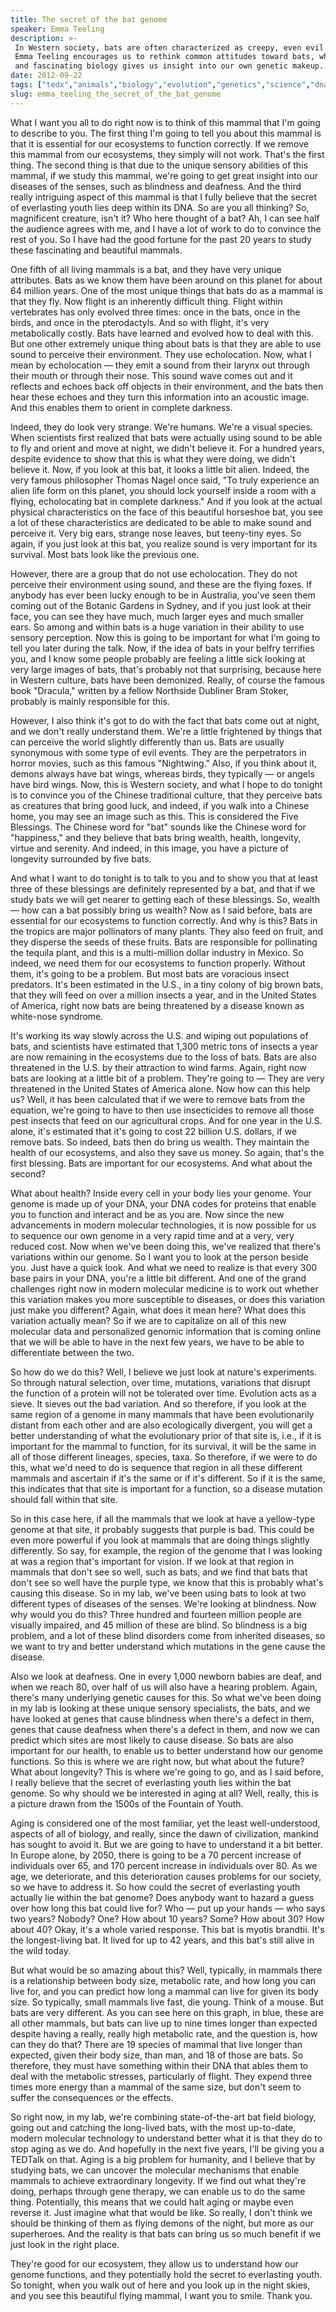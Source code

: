 ```yaml
---
title: The secret of the bat genome
speaker: Emma Teeling
description: >-
 In Western society, bats are often characterized as creepy, even evil. Zoologist
 Emma Teeling encourages us to rethink common attitudes toward bats, whose unique
 and fascinating biology gives us insight into our own genetic makeup.
date: 2012-09-22
tags: ["tedx","animals","biology","evolution","genetics","science","dna","ecology","biomimicry","biodiversity","environment","disease","insects","aging","disability","hearing","sight"]
slug: emma_teeling_the_secret_of_the_bat_genome
---
```


What I want you all to do right now is to think of this mammal that I'm going to describe
to you. The first thing I'm going to tell you about this mammal is that it is essential
for our ecosystems to function correctly. If we remove this mammal from our ecosystems,
they simply will not work. That's the first thing. The second thing is that due to the
unique sensory abilities of this mammal, if we study this mammal, we're going to get great
insight into our diseases of the senses, such as blindness and deafness. And the third
really intriguing aspect of this mammal is that I fully believe that the secret of
everlasting youth lies deep within its DNA. So are you all thinking? So, magnificent
creature, isn't it? Who here thought of a bat? Ah, I can see half the audience agrees with
me, and I have a lot of work to do to convince the rest of you. So I have had the good
fortune for the past 20 years to study these fascinating and beautiful
mammals.

One fifth of all living mammals is a bat, and they have very unique attributes. Bats as we
know them have been around on this planet for about 64 million years. One of the most
unique things that bats do as a mammal is that they fly. Now flight is an inherently
difficult thing. Flight within vertebrates has only evolved three times: once in the bats,
once in the birds, and once in the pterodactyls. And so with flight, it's very
metabolically costly. Bats have learned and evolved how to deal with this. But one other
extremely unique thing about bats is that they are able to use sound to perceive their
environment. They use echolocation. Now, what I mean by echolocation — they emit a sound
from their larynx out through their mouth or through their nose. This sound wave comes out
and it reflects and echoes back off objects in their environment, and the bats then hear
these echoes and they turn this information into an acoustic image. And this enables them
to orient in complete darkness.

Indeed, they do look very strange. We're humans. We're a visual species. When scientists
first realized that bats were actually using sound to be able to fly and orient and move
at night, we didn't believe it. For a hundred years, despite evidence to show that this is
what they were doing, we didn't believe it. Now, if you look at this bat, it looks a little
bit alien. Indeed, the very famous philosopher Thomas Nagel once said, "To truly
experience an alien life form on this planet, you should lock yourself inside a room with
a flying, echolocating bat in complete darkness." And if you look at the actual physical
characteristics on the face of this beautiful horseshoe bat, you see a lot of these
characteristics are dedicated to be able to make sound and perceive it. Very big ears,
strange nose leaves, but teeny-tiny eyes. So again, if you just look at this bat, you
realize sound is very important for its survival. Most bats look like the previous
one.

However, there are a group that do not use echolocation. They do not perceive their
environment using sound, and these are the flying foxes. If anybody has ever been lucky
enough to be in Australia, you've seen them coming out of the Botanic Gardens in Sydney,
and if you just look at their face, you can see they have much, much larger eyes and much
smaller ears. So among and within bats is a huge variation in their ability to use sensory
perception. Now this is going to be important for what I'm going to tell you later during
the talk. Now, if the idea of bats in your belfry terrifies you, and I know some people
probably are feeling a little sick looking at very large images of bats, that's probably
not that surprising, because here in Western culture, bats have been demonized. Really, of
course the famous book "Dracula," written by a fellow Northside Dubliner Bram Stoker,
probably is mainly responsible for this.

However, I also think it's got to do with the fact that bats come out at night, and we
don't really understand them. We're a little frightened by things that can perceive the
world slightly differently than us. Bats are usually synonymous with some type of evil
events. They are the perpetrators in horror movies, such as this famous "Nightwing." Also,
if you think about it, demons always have bat wings, whereas birds, they typically — or
angels have bird wings. Now, this is Western society, and what I hope to do tonight is to
convince you of the Chinese traditional culture, that they perceive bats as creatures that
bring good luck, and indeed, if you walk into a Chinese home, you may see an image such as
this. This is considered the Five Blessings. The Chinese word for "bat" sounds like the
Chinese word for "happiness," and they believe that bats bring wealth, health, longevity,
virtue and serenity. And indeed, in this image, you have a picture of longevity surrounded
by five bats.

And what I want to do tonight is to talk to you and to show you that at least three of
these blessings are definitely represented by a bat, and that if we study bats we will get
nearer to getting each of these blessings. So, wealth — how can a bat possibly bring us
wealth? Now as I said before, bats are essential for our ecosystems to function correctly.
And why is this? Bats in the tropics are major pollinators of many plants. They also feed
on fruit, and they disperse the seeds of these fruits. Bats are responsible for
pollinating the tequila plant, and this is a multi-million dollar industry in Mexico. So
indeed, we need them for our ecosystems to function properly. Without them, it's going to
be a problem. But most bats are voracious insect predators. It's been estimated in the
U.S., in a tiny colony of big brown bats, that they will feed on over a million insects a
year, and in the United States of America, right now bats are being threatened by a
disease known as white-nose syndrome.

It's working its way slowly across the U.S. and wiping out populations of bats, and
scientists have estimated that 1,300 metric tons of insects a year are now remaining in
the ecosystems due to the loss of bats. Bats are also threatened in the U.S. by their
attraction to wind farms. Again, right now bats are looking at a little bit of a problem.
They're going to — They are very threatened in the United States of America alone. Now how
can this help us? Well, it has been calculated that if we were to remove bats from the
equation, we're going to have to then use insecticides to remove all those pest insects
that feed on our agricultural crops. And for one year in the U.S. alone, it's estimated
that it's going to cost 22 billion U.S. dollars, if we remove bats. So indeed, bats then
do bring us wealth. They maintain the health of our ecosystems, and also they save us
money. So again, that's the first blessing. Bats are important for our ecosystems. And what
about the second?

What about health? Inside every cell in your body lies your genome. Your genome is made up
of your DNA, your DNA codes for proteins that enable you to function and interact and be
as you are. Now since the new advancements in modern molecular technologies, it is now
possible for us to sequence our own genome in a very rapid time and at a very, very
reduced cost. Now when we've been doing this, we've realized that there's variations
within our genome. So I want you to look at the person beside you. Just have a quick look.
And what we need to realize is that every 300 base pairs in your DNA, you're a little bit
different. And one of the grand challenges right now in modern molecular medicine is to
work out whether this variation makes you more susceptible to diseases, or does this
variation just make you different? Again, what does it mean here? What does this variation
actually mean? So if we are to capitalize on all of this new molecular data and
personalized genomic information that is coming online that we will be able to have in the
next few years, we have to be able to differentiate between the two.

So how do we do this? Well, I believe we just look at nature's experiments. So through
natural selection, over time, mutations, variations that disrupt the function of a protein
will not be tolerated over time. Evolution acts as a sieve. It sieves out the bad
variation. And so therefore, if you look at the same region of a genome in many mammals
that have been evolutionarily distant from each other and are also ecologically divergent,
you will get a better understanding of what the evolutionary prior of that site is, i.e.,
if it is important for the mammal to function, for its survival, it will be the same in
all of those different lineages, species, taxa. So therefore, if we were to do this, what
we'd need to do is sequence that region in all these different mammals and ascertain if
it's the same or if it's different. So if it is the same, this indicates that that site is
important for a function, so a disease mutation should fall within that
site.

So in this case here, if all the mammals that we look at have a yellow-type genome at that
site, it probably suggests that purple is bad. This could be even more powerful if you
look at mammals that are doing things slightly differently. So say, for example, the
region of the genome that I was looking at was a region that's important for vision. If we
look at that region in mammals that don't see so well, such as bats, and we find that bats
that don't see so well have the purple type, we know that this is probably what's causing
this disease. So in my lab, we've been using bats to look at two different types of
diseases of the senses. We're looking at blindness. Now why would you do this? Three
hundred and fourteen million people are visually impaired, and 45 million of these are
blind. So blindness is a big problem, and a lot of these blind disorders come from
inherited diseases, so we want to try and better understand which mutations in the gene
cause the disease.

Also we look at deafness. One in every 1,000 newborn babies are deaf, and when we reach
80, over half of us will also have a hearing problem. Again, there's many underlying
genetic causes for this. So what we've been doing in my lab is looking at these unique
sensory specialists, the bats, and we have looked at genes that cause blindness when
there's a defect in them, genes that cause deafness when there's a defect in them, and now
we can predict which sites are most likely to cause disease. So bats are also important
for our health, to enable us to better understand how our genome functions. So this is
where we are right now, but what about the future? What about longevity? This is where
we're going to go, and as I said before, I really believe that the secret of everlasting
youth lies within the bat genome. So why should we be interested in aging at all? Well,
really, this is a picture drawn from the 1500s of the Fountain of Youth.

Aging is considered one of the most familiar, yet the least well-understood, aspects of
all of biology, and really, since the dawn of civilization, mankind has sought to avoid
it. But we are going to have to understand it a bit better. In Europe alone, by 2050,
there is going to be a 70 percent increase of individuals over 65, and 170 percent
increase in individuals over 80. As we age, we deteriorate, and this deterioration causes
problems for our society, so we have to address it. So how could the secret of everlasting
youth actually lie within the bat genome? Does anybody want to hazard a guess over how
long this bat could live for? Who — put up your hands — who says two years? Nobody? One?
How about 10 years? Some? How about 30? How about 40? Okay, it's a whole varied response.
This bat is myotis brandtii. It's the longest-living bat. It lived for up to 42 years, and
this bat's still alive in the wild today.

But what would be so amazing about this? Well, typically, in mammals there is a
relationship between body size, metabolic rate, and how long you can live for, and you can
predict how long a mammal can live for given its body size. So typically, small mammals
live fast, die young. Think of a mouse. But bats are very different. As you can see here
on this graph, in blue, these are all other mammals, but bats can live up to nine times
longer than expected despite having a really, really high metabolic rate, and the question
is, how can they do that? There are 19 species of mammal that live longer than expected,
given their body size, than man, and 18 of those are bats. So therefore, they must have
something within their DNA that ables them to deal with the metabolic stresses,
particularly of flight. They expend three times more energy than a mammal of the same
size, but don't seem to suffer the consequences or the effects.

So right now, in my lab, we're combining state-of-the-art bat field biology, going out and
catching the long-lived bats, with the most up-to-date, modern molecular technology to
understand better what it is that they do to stop aging as we do. And hopefully in the
next five years, I'll be giving you a TEDTalk on that. Aging is a big problem for
humanity, and I believe that by studying bats, we can uncover the molecular mechanisms
that enable mammals to achieve extraordinary longevity. If we find out what they're doing,
perhaps through gene therapy, we can enable us to do the same thing. Potentially, this
means that we could halt aging or maybe even reverse it. Just imagine what that would be
like. So really, I don't think we should be thinking of them as flying demons of the night,
but more as our superheroes. And the reality is that bats can bring us so much benefit if
we just look in the right place.

They're good for our ecosystem, they allow us to understand how our genome functions, and
they potentially hold the secret to everlasting youth. So tonight, when you walk out of
here and you look up in the night skies, and you see this beautiful flying mammal, I want
you to smile. Thank you. 

<!--
ad_duration=3.33
comment_count=84
event="TEDxDublin"
external_start_time=0
intro_duration=11.82
is_subtitle_required="False"
is_talk_featured="True"
language="en"
language_swap="False"
native_language="en"
number_of_related_talks=6
number_of_speakers=1
number_of_subtitled_videos=24
number_of_tags=17
number_of_talk_download_languages=24
number_of_talk_more_resources=0
number_of_talk_recommendations=0
number_of_talks_take_actions=0
post_ad_duration=0.83
published_timestamp="2012-10-31 15:00:56"
recording_date="2012-09-22"
speaker_description="Zoologist"
speaker_is_published=1
speaker_name="Emma Teeling"
talk_name="The secret of the bat genome"
talks_tags=["tedx","animals","biology","evolution","genetics","science","dna","ecology","biomimicry","biodiversity","environment","disease","insects","aging","disability","hearing","sight"]
url_photo_speaker="https://pe.tedcdn.com/images/ted/a10565819e67ac930719152b50b3fa934694775a_254x191.jpg"
url_photo_talk="https://pe.tedcdn.com/images/ted/c3359ca0645f8b7caf7b0c7a83b364ebdffd4c28_1600x1200.jpg"
url_webpage="https://www.ted.com/talks/emma_teeling_the_secret_of_the_bat_genome"
video_type_name="TEDx Talk"
-->